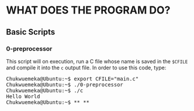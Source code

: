 # WHAT DOES THE PROGRAM DO?

## Basic Scripts

### 0-preprocessor
This script will on execution, run a C file whose name is saved in the `$CFILE` and compile it into the `c` output file. In order to use this code, type:
<pre>
Chukwuemeka@Ubuntu:~$ export CFILE="main.c"
Chukwuemeka@Ubuntu:~$ ./0-preprocessor
Chukwuemeka@Ubuntu:~$ ./c
Hello World
Chukwuemeka@Ubuntu:~$ **_**
</pre> 
